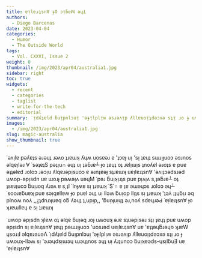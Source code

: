 ```yaml
---
title: ɐᴉlɐɹʇsnⱯ ɟO ɔᴉƃɐꟽ ǝɥꓕ
authors:
  - Diego Barcenas
date: 2023-04-04
categories:
  - Humor
  - The Outside World
tags:
  - Vol. CXXVI, Issue 2
weight: 0
thumbnail: /img/2023/apr04/australia1.jpg
sidebar: right
toc: true
widgets:
  - recent
  - categories
  - taglist
  - write-for-the-tech
  - editorial
summary: ˙ᴉdʎʇɐld ƃuᴉpnlɔuᴉ 'ǝɟᴉlplᴉʍ ǝsɹǝʌᴉp ʎllɐuoᴉʇdǝɔxǝ sʇᴉ ɹo ɟ uʍouʞ-llǝʍ sᴉ 'ǝɹǝɥdsᴉɯǝɥ uɹǝɥʇnos ǝɥʇ uᴉ ʎɹʇunoɔ ƃuᴉʞɐǝds-ɥsᴉlƃuƎ uɐ 'ɐᴉlɐɹʇsn∀
images:
  - /img/2023/apr04/australia1.jpg
slug: magic-australia
show_thumbnail: true
---
```


˙ǝʌᴉlɐ pǝʎɐʇs ǝɹǝɥʇ ɹǝʌo ʇɹɐɯʞ ʎɥʍ uosɐǝɹ ɐ 'ʇɔɐɟ uᴉ 'sᴉ ʇɐɥʇ sɯɹᴉɟuoɔ ǝɔɹnos ǝlqɐᴉlǝɹ ∀ ˙sǝʇɐʇS pǝʇᴉu∩ ǝɥʇ uᴉ ʇǝƃɹɐ┴ ɟo ʇɐɥʇ oʇ ɹɐlᴉɯᴉs ʇnoʎɐl ǝɹoʇs ɐ puɐ ǝʇʇǝlɐd ɹoloɔ ɹǝɔᴉu ʎlqɐɹǝpᴉsuoɔ ɐ ǝɹnʇɐǝɟ sʇɹɐɯʞ uɐᴉlɐɹʇsn∀ 'ǝʌᴉʇɔǝdsɹǝd uʍop-ǝpᴉsdn uɐ ɯoɹɟ pǝʍǝᴉʌ uǝɥM ˙pǝɹ ƃuᴉʞᴉɹʇs puɐ pᴉʌᴉʌ s,ʇǝƃɹɐ┴ oʇ ʇsɐɹʇuoɔ ƃuᴉɹoq ʎɹǝʌ ɐ s,ʇI ˙lnɟʍɐ sᴉ ʇɹɐɯʞ ˙S˙∩ ɐ ʇɐ ǝɯǝɥɔs ɹoloɔ ǝɥ┴
˙sooɹɐƃuɐʞ puɐ sǝᴉqɐllɐʍ ɟo puɐl ǝɥʇ uᴉ llǝʍ ƃuᴉop llᴉʇs sᴉ ʇɹɐɯʞ 'ʇǝ⅄ ¡ʇɥƃᴉɹ ǝq plnoʍ no⅄ ,,¿ʇdnɹʞuɐq oƃ ʎǝɥʇ ʇ,upᴉp,, 'ƃuᴉʞuᴉɥʇ ǝɹ,noʎ sdɐɥɹǝԀ ˙ɐᴉlɐɹʇsn∀ ɟo ʞɹɐɯllɐɥ ɐ sᴉ ʇɹɐɯʞ

˙uʍop ǝpᴉsdn ʞlɐʍ oʇ ǝlqɐ ƃuᴉǝq ɹoɟ uʍouʞ ǝɹɐ sʇuǝpᴉsǝɹ sʇᴉ ʇɐɥʇ puɐ uʍop ǝpᴉsdn sᴉ ɐᴉlɐɹʇsn∀ ʇɐɥʇ pǝɯɹᴉɟuoɔ 'uosɹǝd uɐᴉlɐɹʇsn∀ uɐ 'ɐʇʇǝɥƃɹǝɥפ ʞɹɐW ɥsoɹℲ ǝlqɐɹǝuǝΛ ˙ᴉdʎʇɐld ƃuᴉpnlɔuᴉ 'ǝɟᴉlplᴉʍ ǝsɹǝʌᴉp ʎllɐuoᴉʇdǝɔxǝ sʇᴉ ɹo ɟ uʍouʞ-llǝʍ sᴉ 'ǝɹǝɥdsᴉɯǝɥ uɹǝɥʇnos ǝɥʇ uᴉ ʎɹʇunoɔ ƃuᴉʞɐǝds-ɥsᴉlƃuƎ uɐ 'ɐᴉlɐɹʇsn∀

